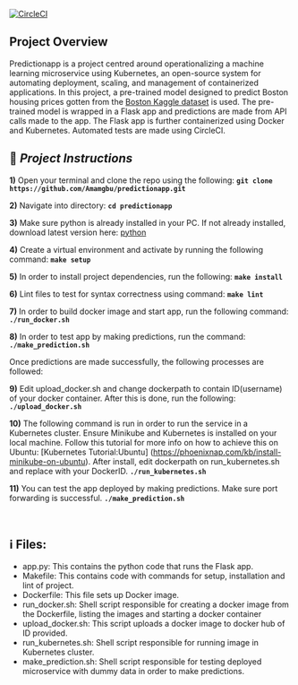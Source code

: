 [![CircleCI](https://circleci.com/gh/Amamgbu/predictionapp.svg?style=svg)](https://circleci.com/gh/Amamgbu/predictionapp)
## Project Overview
Predictionapp is a project centred around operationalizing a machine learning microservice using Kubernetes, an  open-source system for automating deployment, scaling, and management of containerized applications. In this project, a pre-trained model designed to predict Boston housing prices gotten from the [Boston Kaggle dataset](https://www.kaggle.com/c/boston-housing) is used. The pre-trained model is wrapped in a Flask app and predictions are made from API calls made to the app. The Flask app is further containerized using Docker and Kubernetes. Automated tests are made using CircleCI.

## :page_with_curl:  _Project Instructions_

**1)** Open your terminal and clone the repo using the following:
__`git clone https://github.com/Amamgbu/predictionapp.git`__

**2)** Navigate into directory:
__`cd predictionapp`__

**3)** Make sure python is already installed in your PC. If not already installed, download latest version here: [python](https://www.python.org/)

**4)** Create a virtual environment and activate by running the following command:
__`make setup`__

**5)** In order to install project dependencies, run the following:
__`make install`__

**6)** Lint files to test for syntax correctness using command:
__`make lint`__

**7)** In order to build docker image and start app, run the following command:
__`./run_docker.sh`__

**8)** In order to test app by making predictions, run the command:
__`./make_prediction.sh`__

Once predictions are made successfully, the following processes are followed:

**9)** Edit upload_docker.sh and change dockerpath to contain ID(username) of your docker container. After this is done, run the following:
__`./upload_docker.sh`__

**10)** The following command is run in order to run the service in a Kubernetes cluster. Ensure Minikube and Kubernetes is installed on your local machine. Follow this tutorial for more info on how to achieve this on Ubuntu: [Kubernetes Tutorial:Ubuntu] (https://phoenixnap.com/kb/install-minikube-on-ubuntu). After install, edit dockerpath on run_kubernetes.sh and replace with your DockerID.
__`./run_kubernetes.sh`__

**11)** You can test the app deployed by making predictions. Make sure port forwarding is successful.
__`./make_prediction.sh`__


&nbsp;

## :information_source: Files:

* app.py: This contains the python code that runs the Flask app.
* Makefile: This contains code with commands for setup, installation and lint of project. 
* Dockerfile: This file sets up Docker image.
* run_docker.sh: Shell script responsible for creating a docker image from the Dockerfile, listing the images and starting a docker container
* upload_docker.sh: This script uploads a docker image to docker hub of ID provided.
* run_kubernetes.sh: Shell script responsible for running image in Kubernetes cluster.
* make_prediction.sh: Shell script responsible for testing deployed microservice with dummy data in order to make predictions.

&nbsp;





